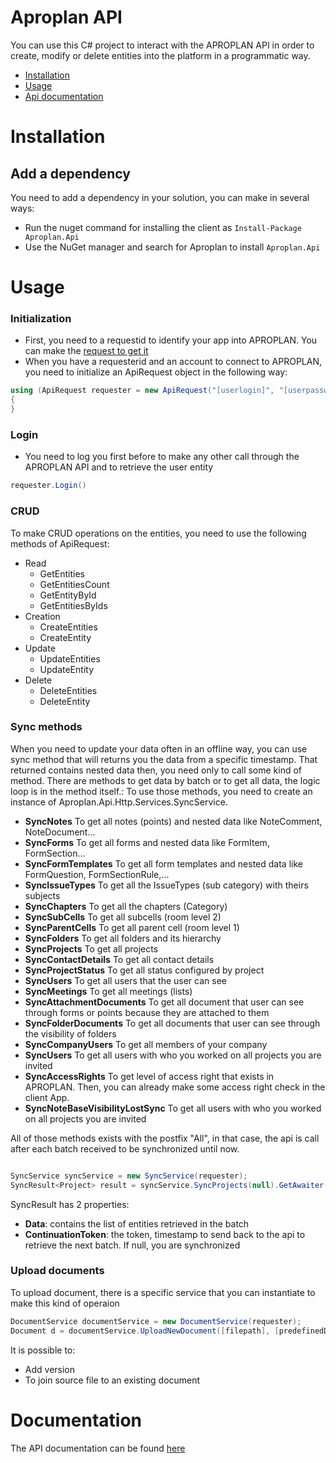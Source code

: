 # Aproplan API

You can use this C# project to interact with the APROPLAN API in order to create, modify or delete entities into the platform in a programmatic way.

- [Installation](#installation)
- [Usage](#usage)
- [Api documentation](#documentation)

# Installation

## Add a dependency

You need to add a dependency in your solution, you can make in several ways:

* Run the nuget command for installing the client as `Install-Package Aproplan.Api`
* Use the NuGet manager and search for Aproplan to install `Aproplan.Api`

# Usage

### Initialization

* First, you need to a requestid to identify your app into APROPLAN. You can make the [request to get it](https://www.aproplan.com/fr-be/integrations)
* When you have a requesterid and an account to connect to APROPLAN, you need to initialize an ApiRequest object in the following way:

```cs
using (ApiRequest requester = new ApiRequest("[userlogin]", "[userpassword]", new Guid("[requesterid")))
{
}
```

### Login

* You need to log you first before to make any other call through the APROPLAN API and to retrieve the user entity

```cs
requester.Login()
```

### CRUD

To make CRUD operations on the entities, you need to use the following methods of ApiRequest:

* Read
	* GetEntities
	* GetEntitiesCount
	* GetEntityById
	* GetEntitiesByIds
* Creation
	* CreateEntities
	* CreateEntity
* Update
	* UpdateEntities
	* UpdateEntity
* Delete
	* DeleteEntities
	* DeleteEntity

### Sync methods

When you need to update your data often in an offline way, you can use sync method that will returns you the data from a specific timestamp. 
That returned contains nested data then, you need only to call some kind of method. There are methods to get data by batch or to get all data, the logic loop is in the method itself.:
To use those methods, you need to create an instance of Aproplan.Api.Http.Services.SyncService.

* **SyncNotes** To get all notes (points) and nested data like NoteComment, NoteDocument...
* **SyncForms** To get all forms and nested data like FormItem, FormSection...
* **SyncFormTemplates** To get all form templates and nested data like FormQuestion, FormSectionRule,...
* **SyncIssueTypes** To get all the IssueTypes (sub category) with theirs subjects
* **SyncChapters** To get all the chapters (Category)
* **SyncSubCells** To get all subcells (room level 2)
* **SyncParentCells** To get all parent cell (room level 1)
* **SyncFolders** To get all folders and its hierarchy
* **SyncProjects** To get all projects
* **SyncContactDetails** To get all contact details
* **SyncProjectStatus** To get all status configured by project
* **SyncUsers** To get all users that the user can see
* **SyncMeetings** To get all meetings (lists)
* **SyncAttachmentDocuments** To get all document that user can see through forms or points because they are attached to them
* **SyncFolderDocuments** To get all documents that user can see through the visibility of folders
* **SyncCompanyUsers** To get all members of your company
* **SyncUsers** To get all users with who you worked on all projects you are invited
* **SyncAccessRights** To get level of access right that exists in APROPLAN. Then, you can already make some access right check in the client App.
* **SyncNoteBaseVisibilityLostSync** To get all users with who you worked on all projects you are invited

All of those methods exists with the postfix "All", in that case, the api is call after each batch received to be synchronized until now.

```cs

SyncService syncService = new SyncService(requester);
SyncResult<Project> result = syncService.SyncProjects(null).GetAwaiter().GetResult();
```

SyncResult has 2 properties: 
* **Data**: contains the list of entities retrieved in the batch
* **ContinuationToken**: the token, timestamp to send back to the api to retrieve the next batch. If null, you are synchronized

### Upload documents

To upload document, there is a specific service that you can instantiate to make this kind of operaion

```cs
DocumentService documentService = new DocumentService(requester);
Document d = documentService.UploadNewDocument([filepath], [predefinedDocumentId]).GetAwaiter().GetResult();
```

It is possible to:
* Add version
* To join source file to an existing document

# Documentation

The API documentation can be found [here](https://github.com/aproplan/aproplan-api-doc)